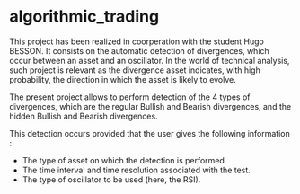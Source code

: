 # algorithmic_trading

This project has been realized in coorperation with the student Hugo BESSON. It consists on the automatic detection of divergences, which occur between an asset and an oscillator. In the world of technical analysis, such project is relevant as the divergence asset indicates, with high probability, the direction in which the asset is likely to evolve. 

The present project allows to perform detection of the 4 types of divergences, which are the regular Bullish and Bearish divergences, and the hidden Bullish and Bearish divergences.

This detection occurs provided that the user gives the following information :

- The type of asset on which the detection is performed. 
- The time interval and time resolution associated with the test.
- The type of oscillator to be used (here, the RSI).

